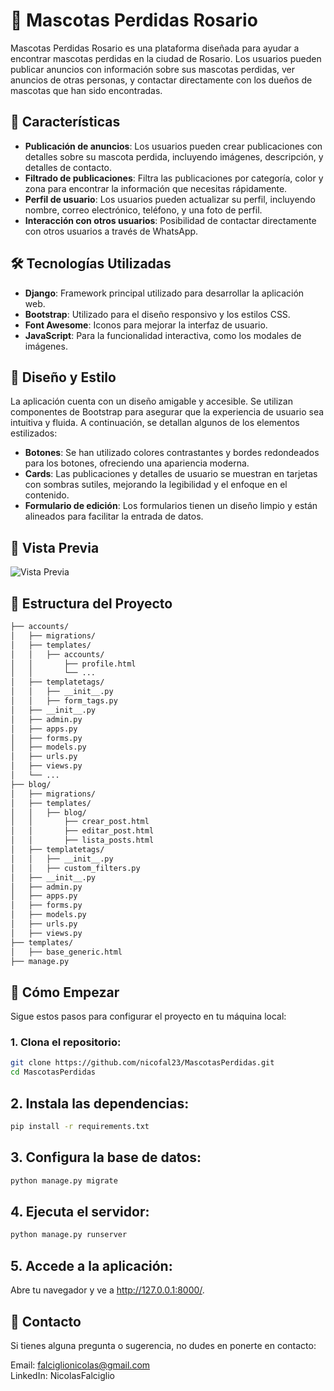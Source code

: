 # 🐾 Mascotas Perdidas Rosario

Mascotas Perdidas Rosario es una plataforma diseñada para ayudar a encontrar mascotas perdidas en la ciudad de Rosario. Los usuarios pueden publicar anuncios con información sobre sus mascotas perdidas, ver anuncios de otras personas, y contactar directamente con los dueños de mascotas que han sido encontradas.

## 🚀 Características

- **Publicación de anuncios**: Los usuarios pueden crear publicaciones con detalles sobre su mascota perdida, incluyendo imágenes, descripción, y detalles de contacto.
- **Filtrado de publicaciones**: Filtra las publicaciones por categoría, color y zona para encontrar la información que necesitas rápidamente.
- **Perfil de usuario**: Los usuarios pueden actualizar su perfil, incluyendo nombre, correo electrónico, teléfono, y una foto de perfil.
- **Interacción con otros usuarios**: Posibilidad de contactar directamente con otros usuarios a través de WhatsApp.

## 🛠️ Tecnologías Utilizadas

- **Django**: Framework principal utilizado para desarrollar la aplicación web.
- **Bootstrap**: Utilizado para el diseño responsivo y los estilos CSS.
- **Font Awesome**: Iconos para mejorar la interfaz de usuario.
- **JavaScript**: Para la funcionalidad interactiva, como los modales de imágenes.

## 🎨 Diseño y Estilo

La aplicación cuenta con un diseño amigable y accesible. Se utilizan componentes de Bootstrap para asegurar que la experiencia de usuario sea intuitiva y fluida. A continuación, se detallan algunos de los elementos estilizados:

- **Botones**: Se han utilizado colores contrastantes y bordes redondeados para los botones, ofreciendo una apariencia moderna.
- **Cards**: Las publicaciones y detalles de usuario se muestran en tarjetas con sombras sutiles, mejorando la legibilidad y el enfoque en el contenido.
- **Formulario de edición**: Los formularios tienen un diseño limpio y están alineados para facilitar la entrada de datos.

## 📸 Vista Previa

![Vista Previa](https://i.ibb.co/k2Z6NVT/web.png)

## 📂 Estructura del Proyecto

```bash
├── accounts/
│   ├── migrations/
│   ├── templates/
│   │   ├── accounts/
│   │       ├── profile.html
│   │       └── ...
│   ├── templatetags/
│   │   ├── __init__.py
│   │   ├── form_tags.py
│   ├── __init__.py
│   ├── admin.py
│   ├── apps.py
│   ├── forms.py
│   ├── models.py
│   ├── urls.py
│   ├── views.py
│   └── ...
├── blog/
│   ├── migrations/
│   ├── templates/
│   │   ├── blog/
│   │       ├── crear_post.html
│   │       ├── editar_post.html
│   │       ├── lista_posts.html
│   ├── templatetags/
│   │   ├── __init__.py
│   │   ├── custom_filters.py
│   ├── __init__.py
│   ├── admin.py
│   ├── apps.py
│   ├── forms.py
│   ├── models.py
│   ├── urls.py
│   ├── views.py
├── templates/
│   ├── base_generic.html
├── manage.py
```

## 📄 Cómo Empezar

Sigue estos pasos para configurar el proyecto en tu máquina local:

### 1. Clona el repositorio:

```bash
git clone https://github.com/nicofal23/MascotasPerdidas.git
cd MascotasPerdidas
```

## 2. Instala las dependencias:
```bash
pip install -r requirements.txt
```

## 3. Configura la base de datos:
```bash
python manage.py migrate
```

## 4. Ejecuta el servidor:

```bash
python manage.py runserver
```


## 5. Accede a la aplicación:

Abre tu navegador y ve a <a href="http://127.0.0.1:8000/" target="_blank">http://127.0.0.1:8000/</a>.

## 📧 Contacto
Si tienes alguna pregunta o sugerencia, no dudes en ponerte en contacto:

Email: falciglionicolas@gmail.com   
LinkedIn: NicolasFalciglio